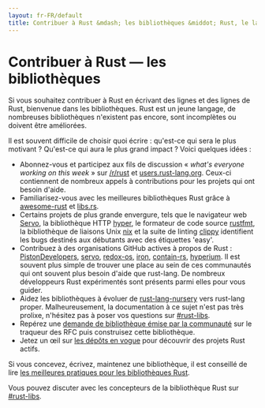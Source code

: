 ```yaml
---
layout: fr-FR/default
title: Contribuer à Rust &mdash; les bibliothèques &middot; Rust, le langage de programmation
---
```


# Contribuer à Rust &mdash; les bibliothèques

Si vous souhaitez contribuer à Rust en écrivant des lignes et des lignes de Rust, bienvenue dans les bibliothèques. Rust est un jeune langage, de nombreuses bibliothèques n'existent pas encore, sont incomplètes ou doivent être améliorées.

Il est souvent difficile de choisir quoi écrire : qu'est-ce qui sera le plus motivant ? Qu'est-ce qui aura le plus grand impact ? Voici quelques idées :

* Abonnez-vous et participez aux fils de discussion « *what's everyone working on this week* » sur [/r/rust] et [users.rust-lang.org]. Ceux-ci contiennent de nombreux appels à contributions pour les projets qui ont besoin d'aide.
* Familiarisez-vous avec les meilleures bibliothèques Rust grâce à [awesome-rust] et [libs.rs].
* Certains projets de plus grande envergure, tels que le navigateur web [Servo], la bibliothèque HTTP [hyper], le formateur de code source [rustfmt], la bibliothèque de liaisons Unix [nix] et la suite de linting [clippy] identifient les bugs destinés aux débutants avec des étiquettes 'easy'.
* Contribuez à des organisations GitHub actives à propos de Rust : [PistonDevelopers], [servo], [redox-os], [iron], [contain-rs], [hyperium]. Il est souvent plus simple de trouver une place au sein de ces communautés qui ont souvent plus besoin d'aide que rust-lang. De nombreux développeurs Rust expérimentés sont présents parmi elles pour vous guider.
* Aidez les bibliothèques à évoluer de [rust-lang-nursery] vers rust-lang proper. Malheureusement, la documentation à ce sujet n'est pas très prolixe, n'hésitez pas à poser vos questions sur [#rust-libs].
* Repérez une [demande de bibliothèque émise par la communauté][requested] sur le traqueur des RFC puis construisez cette bibliothèque.
* Jetez un œil sur [les dépôts en vogue][trending] pour découvrir des projets Rust actifs.

Si vous concevez, écrivez, maintenez une bibliothèque, il est conseillé de lire [les meilleures pratiques pour les bibliothèques Rust][lib-prac].

Vous pouvez discuter avec les concepteurs de la bibliothèque Rust sur [#rust-libs].

<!--
TODO: Not sure #rust-libs is the place to direct people
-->

[#rust-libs]: https://kiwiirc.com/nextclient/#ircs://irc.mozilla.org:6697/#rust-libs?nick=rustacean??
[/r/rust]: https://reddit.com/r/rust
[PistonDevelopers]: https://github.com/PistonDevelopers
[Servo]: https://github.com/servo/servo
[Servo]: https://github.com/servo/servo
[awesome-rust]: https://github.com/kud1ing/awesome-rust
[clippy]: https://github.com/Manishearth/rust-clippy
[contain-rs]: https://github.com/contain-rs
[hyper]: https://github.com/hyperium/hyper
[hyperium]: https://github.com/hyperium
[iron]: https://github.com/iron
[lib-prac]: https://pascalhertleif.de/artikel/good-practices-for-writing-rust-libraries/
[libs.rs]: http://libs.rs
[nix]: https://github.com/nix-rust/nix/
[redox-os]: https://github.com/redox-os
[requested]: https://github.com/rust-lang/rfcs/labels/A-community-library
[rust-lang-nursery]: https://github.com/rust-lang-nursery
[rustfmt]: https://github.com/rust-lang-nursery/rustfmt
[trending]: https://github.com/trending?l=rust
[users.rust-lang.org]: https://users.rust-lang.org
